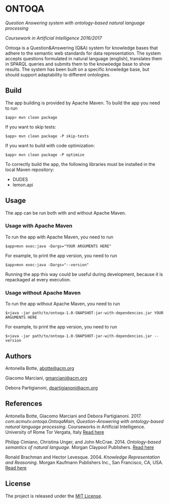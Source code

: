 # ONTOQA

*Question Answering system with ontology-based natural language processing*

*Coursework in Artificial Intelligence 2016/2017*

Ontoqa is a Question&Answering (Q&A) system for knowledge bases that adhere to the semantic web standards for data representation.
The system accepts questions formulated in natural language (english), translates them in SPARQL queries and submits them to the knowòedge base to show results.
The system has been built on a specific knowledge base, but should support adaptability to different ontologies.


## Build
The app building is provided by Apache Maven. To build the app you need to run

    $app> mvn clean package

If you want to skip tests:

    $app> mvn clean package -P skip-tests

If you want to build with code optimization:

    $app> mvn clean package -P optimize
    
To correctly build the app, the following libraries must be installed in the local Maven repository:
 
* DUDES
* lemon.api


## Usage
The app can be run both with and without Apache Maven.


### Usage with Apache Maven
To run the app with Apache Maven, you need to run

    $app>mvn exec:java -Dargs="YOUR ARGUMENTS HERE"

For example, to print the app version, you need to run

    $app>mvn exec:java -Dargs="--version"

Running the app this way could be useful during development,
because it is repackaged at every execution.


### Usage without Apache Maven    
To run the app without Apache Maven, you need to run

    $>java -jar path/to/ontoqa-1.0-SNAPSHOT-jar-with-dependencies.jar YOUR ARGUMENTS HERE

For example, to print the app version, you need to run

    $>java -jar path/to/ontoqa-1.0-SNAPSHOT-jar-with-dependencies.jar --version


## Authors
Antonella Botte, [abotte@acm.org](mailto:abotte@acm.org)

Giacomo Marciani, [gmarciani@acm.org](mailto:gmarciani@acm.org)

Debora Partigianoni, [dpartigianoni@acm.org](mailto:dpartigianoni@acm.org)


## References
Antonella Botte, Giacomo Marciani and Debora Partigianoni. 2017. *com.acmutv.ontoqa.OntoqaMain, Question-Answering with ontology-based natural language processing*. Courseworks in Artificial Intelligence. University of Rome Tor Vergata, Italy [Read here](https://gmarciani.com)

Philipp Cimiano, Christina Unger, and John McCrae. 2014. *Ontology-based semantics of natural language*. Morgan Claypool Publishers. [Read here](http://www.morganclaypool.com/doi/abs/10.2200/S00561ED1V01Y201401HLT024?journalCode=hlt)

Ronald Brachman and Hector Levesque. 2004. *Knowledge Representation and Reasoning*. Morgan Kaufmann Publishers Inc., San Francisco, CA, USA. [Read here](http://dl.acm.org/citation.cfm?id=975621)


## License
The project is released under the [MIT License](https://opensource.org/licenses/MIT).
